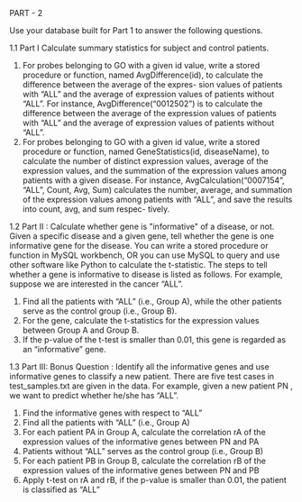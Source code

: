 PART - 2

Use your database built for Part 1 to answer the following questions.

1.1	Part I 
Calculate summary statistics for subject and control patients.
1.	For probes belonging to GO with a given id value, write a stored procedure or function, named AvgDifference(id), to calculate the difference between the average of the expres- sion values of patients with “ALL” and the average of expression values of patients without “ALL”. For instance, AvgDifference(“0012502”) is to calculate the difference between the average of the expression values of patients with “ALL” and the average of expression values of patients without “ALL”.
2.	For probes belonging to GO with a given id value, write a stored procedure or function, named GeneStatistics(id, diseaseName), to calculate the number of distinct expression values, average of the expression values, and the summation of the expression values among patients with a given disease. For instance, AvgCalculation(“0007154”, “ALL”, Count, Avg, Sum) calculates the number, average, and summation of the expression values among patients with “ALL”, and save the results into count, avg, and sum respec- tively.

1.2	Part II :
Calculate whether gene is "informative" of a disease, or not.
Given a specific disease and a given gene, tell whether the gene is one informative gene for the disease. You can write a stored procedure or function in MySQL workbench, OR you can use MySQL to query and use other software like Python to calculate the t-statistic.
The steps to tell whether a gene is informative to disease is listed as follows. For example, suppose we are interested in the cancer “ALL”.
1.	Find all the patients with “ALL” (i.e., Group A), while the other patients serve as the control group (i.e., Group B).
2.	For the gene, calculate the t-statistics for the expression values between Group A and Group B.
3.	If the p-value of the t-test is smaller than 0.01, this gene is regarded as an “informative” gene.

1.3	Part III: Bonus Question :
Identify all the informative genes and use informative genes to classify a new patient. There are five test cases in test_samples.txt are given in the data.
For example, given a new patient PN , we want to predict whether he/she has “ALL”.
1.	Find the informative genes with respect to “ALL”
2.	Find all the patients with “ALL” (i.e., Group A)
3.	For each patient PA in Group A, calculate the correlation rA of the expression values of the informative genes between PN and PA
4.	Patients without “ALL” serves as the control group (i.e., Group B)
5.	For each patient PB in Group B, calculate the correlation rB of the expression values of the informative genes between PN and PB
6.	Apply t-test on rA and rB, if the p-value is smaller than 0.01, the patient is classified as “ALL”
